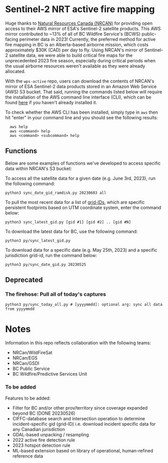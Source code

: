 # Sentinel-2 NRT active fire mapping
Huge thanks to [Natural Resources Canada (NRCAN)](https://natural-resources.canada.ca/) for providing open access to their AWS mirror of ESA's Sentinel-2 satellite products. This AWS mirror contributed to ~13% of all of BC Wildfire Service's (BCWS) public-facing perimeter data in 2023! Currently, the preferred method for active fire mapping in BC is an Alberta-based airborne mission, which costs approximately $30K (CAD) per day to fly. Using NRCAN's mirror of Sentinel-2 satellite data, we were able to build critical fire maps for the unprecedented 2023 fire season, especially during critical periods when the usual airborne resources weren't available as they were already allocated. 

With the `wps-active` repo, users can download the contents of NRCAN's mirror of ESA Sentinel-2 data products stored in an Amazon Web Service (AWS) S3 bucket. That said, running the commands listed below will require the installation of the AWS command line interface (CLI), which can be found [here](https://github.com/bcgov/wps-research/blob/master/HOWTO.md) if you haven't already installed it. 

To check whether the AWS CLI has been installed, simply type in `aws` then hit "enter" in your command line and you should see the following results:

```
  aws help
  aws <command> help
  aws <command> <subcommand> help
```

## Functions

Below are some examples of functions we've developed to access specific data within NRCAN's S3 bucket:

To access all the satellite data for a given date (e.g. June 3rd, 2023), run the following command:

```
python3 sync_date_gid_ramdisk.py 20230603 all 
```

To pull the most recent data for a list of [grid-IDs](https://eatlas.org.au/data/uuid/f7468d15-12be-4e3f-a246-b2882a324f59), which are specific persistent footprints based on UTM coordinate system, enter the command below:
```
python3 sync_latest_gid.py [gid #1] [gid #2] .. [gid #N]
```

To download the latest data for BC, use the following command:
```
python3 py/sync_latest_gid.py
```

To download data for a specific date (e.g. May 25th, 2023) and a specific jurisdiction grid-id, run the command below:
```
python3 py/sync_date_gid.py 20230525 
```

## Deprecated
### The firehose: Pull all of today's captures
```
python3 py/sync_today_all.py # [yyyymmdd]: optional arg: sync all data from yyyymmdd
```
# Notes
Information in this repo reflects collaboration with the following teams:
* NRCan/WildFireSat
* NRCan/EGS
* NRCan/GSDI
* BC Public Service
* BC Wildfire/Predictive Services Unit 

### To be added
Features to be added:
* Filter for BC and/or other prov/territory since coverage expanded beyond BC (DONE 20230526)
* CIFFC-database search and intersection operation to determine incident-specific gid (grid-ID) i.e. download incident specific data for any Canadian jurisdiction
* GDAL-based unpacking / resampling
* 2022 active fire detection rule
* 2023 hotspot detection rule
* ML-based extension based on library of operational, human-refined reference data
